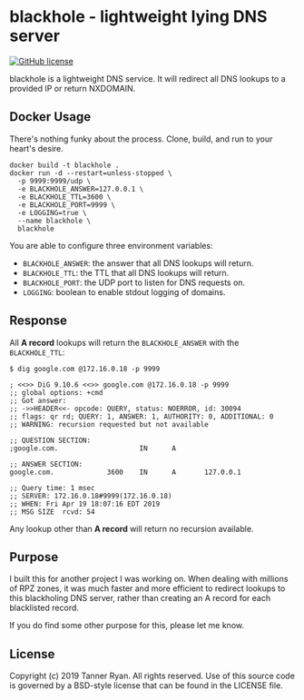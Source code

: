 # blackhole - lightweight lying DNS server
[![GitHub
license](https://img.shields.io/github/license/TheTannerRyan/blackhole.svg?style=flat-square)](https://github.com/TheTannerRyan/blackhole/blob/master/LICENSE)

blackhole is a lightweight DNS service. It will redirect all DNS lookups to a
provided IP or return NXDOMAIN.

## Docker Usage
There's nothing funky about the process. Clone, build, and run to your heart's
desire.
```
docker build -t blackhole .
docker run -d --restart=unless-stopped \
  -p 9999:9999/udp \
  -e BLACKHOLE_ANSWER=127.0.0.1 \
  -e BLACKHOLE_TTL=3600 \
  -e BLACKHOLE_PORT=9999 \
  -e LOGGING=true \
  --name blackhole \
  blackhole
```
You are able to configure three environment variables:
- `BLACKHOLE_ANSWER`: the answer that all DNS lookups will return.
- `BLACKHOLE_TTL`: the TTL that all DNS lookups will return.
- `BLACKHOLE_PORT`: the UDP port to listen for DNS requests on.
- `LOGGING`: boolean to enable stdout logging of domains.

## Response
All __A record__ lookups will return the `BLACKHOLE_ANSWER` with the
`BLACKHOLE_TTL`:
```
$ dig google.com @172.16.0.18 -p 9999

; <<>> DiG 9.10.6 <<>> google.com @172.16.0.18 -p 9999
;; global options: +cmd
;; Got answer:
;; ->>HEADER<<- opcode: QUERY, status: NOERROR, id: 30094
;; flags: qr rd; QUERY: 1, ANSWER: 1, AUTHORITY: 0, ADDITIONAL: 0
;; WARNING: recursion requested but not available

;; QUESTION SECTION:
;google.com.                    IN      A

;; ANSWER SECTION:
google.com.             3600    IN      A       127.0.0.1

;; Query time: 1 msec
;; SERVER: 172.16.0.18#9999(172.16.0.18)
;; WHEN: Fri Apr 19 18:07:16 EDT 2019
;; MSG SIZE  rcvd: 54
```

Any lookup other than __A record__ will return no recursion available.

## Purpose
I built this for another project I was working on. When dealing with millions of
RPZ zones, it was much faster and more efficient to redirect lookups to this
blackholing DNS server, rather than creating an A record for each blacklisted
record.

If you do find some other purpose for this, please let me know.

## License
Copyright (c) 2019 Tanner Ryan. All rights reserved. Use of this source code is
governed by a BSD-style license that can be found in the LICENSE file.
